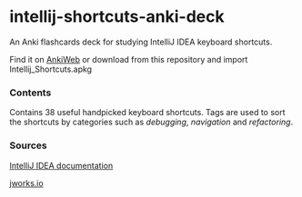# intellij-shortcuts-anki-deck
An Anki flashcards deck for studying IntelliJ IDEA keyboard shortcuts.

Find it on [AnkiWeb](https://ankiweb.net/shared/info/2107042192) or download from this repository and import Intellij_Shortcuts.apkg

### Contents
Contains 38 useful handpicked keyboard shortcuts. Tags are used to sort the shortcuts by categories such as *debugging*, *navigation* and *refactoring*.

### Sources
[IntelliJ IDEA documentation](https://www.jetbrains.com/help/idea/mastering-keyboard-shortcuts.html)

[jworks.io](https://www.jworks.io/essential-intellij-shortcuts/)
